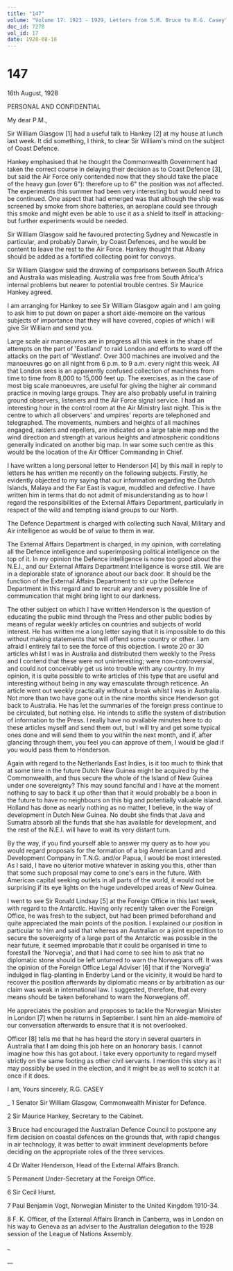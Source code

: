 ```yaml
---
title: "147"
volume: "Volume 17: 1923 - 1929, Letters from S.M. Bruce to R.G. Casey"
doc_id: 7278
vol_id: 17
date: 1928-08-16
---
```


# 147

16th August, 1928

PERSONAL AND CONFIDENTIAL

My dear P.M.,

Sir William Glasgow [1] had a useful talk to Hankey [2] at my house at lunch last week. It did something, I think, to clear Sir William's mind on the subject of Coast Defence.

Hankey emphasised that he thought the Commonwealth Government had taken the correct course in delaying their decision as to Coast Defence [3], but said the Air Force only contended now that they should take the place of the heavy gun (over 6"): therefore up to 6" the position was not affected. The experiments this summer had been very interesting but would need to be continued. One aspect that had emerged was that although the ship was screened by smoke from shore batteries, an aeroplane could see through this smoke and might even be able to use it as a shield to itself in attacking-but further experiments would be needed.

Sir William Glasgow said he favoured protecting Sydney and Newcastle in particular, and probably Darwin, by Coast Defences, and he would be content to leave the rest to the Air Force. Hankey thought that Albany should be added as a fortified collecting point for convoys.

Sir William Glasgow said the drawing of comparisons between South Africa and Australia was misleading. Australia was free from South Africa's internal problems but nearer to potential trouble centres. Sir Maurice Hankey agreed.

I am arranging for Hankey to see Sir William Glasgow again and I am going to ask him to put down on paper a short aide-memoire on the various subjects of importance that they will have covered, copies of which I will give Sir William and send you.

Large scale air manoeuvres are in progress all this week in the shape of attempts on the part of 'Eastland' to raid London and efforts to ward off the attacks on the part of 'Westland'. Over 300 machines are involved and the manoeuvres go on all night from 6 p.m. to 9 a.m. every night this week. All that London sees is an apparently confused collection of machines from time to time from 8,000 to 15,000 feet up. The exercises, as in the case of most big scale manoeuvres, are useful for giving the higher air command practice in moving large groups. They are also probably useful in training ground observers, listeners and the Air Force signal service. I had an interesting hour in the control room at the Air Ministry last night. This is the centre to which all observers' and umpires' reports are telephoned and telegraphed. The movements, numbers and heights of all machines engaged, raiders and repellers, are indicated on a large table map and the wind direction and strength at various heights and atmospheric conditions generally indicated on another big map. In war some such centre as this would be the location of the Air Officer Commanding in Chief.

I have written a long personal letter to Henderson [4] by this mail in reply to letters he has written me recently on the following subjects. Firstly, he evidently objected to my saying that our information regarding the Dutch Islands, Malaya and the Far East is vague, muddled and defective. I have written him in terms that do not admit of misunderstanding as to how I regard the responsibilities of the External Affairs Department, particularly in respect of the wild and tempting island groups to our North.

The Defence Department is charged with collecting such Naval, Military and Air intelligence as would be of value to them in war.

The External Affairs Department is charged, in my opinion, with correlating all the Defence intelligence and superimposing political intelligence on the top of it. In my opinion the Defence intelligence is none too good about the N.E.I., and our External Affairs Department intelligence is worse still. We are in a deplorable state of ignorance about our back door. It should be the function of the External Affairs Department to stir up the Defence Department in this regard and to recruit any and every possible line of communication that might bring light to our darkness.

The other subject on which I have written Henderson is the question of educating the public mind through the Press and other public bodies by means of regular weekly articles on countries and subjects of world interest. He has written me a long letter saying that it is impossible to do this without making statements that will offend some country or other. I am afraid I entirely fail to see the force of this objection. I wrote 20 or 30 articles whilst I was in Australia and distributed them weekly to the Press and I contend that these were not uninteresting; were non-controversial, and could not conceivably get us into trouble with any country. In my opinion, it is quite possible to write articles of this type that are useful and interesting without being in any way emasculate through reticence. An article went out weekly practically without a break whilst I was in Australia. Not more than two have gone out in the nine months since Henderson got back to Australia. He has let the summaries of the foreign press continue to be circulated, but nothing else. He intends to stifle the system of distribution of information to the Press. I really have no available minutes here to do these articles myself and send them out, but I will try and get some typical ones done and will send them to you within the next month, and if, after glancing through them, you feel you can approve of them, I would be glad if you would pass them to Henderson.

Again with regard to the Netherlands East Indies, is it too much to think that at some time in the future Dutch New Guinea might be acquired by the Commonwealth, and thus secure the whole of the Island of New Guinea under one sovereignty? This may sound fanciful and I have at the moment nothing to say to back it up other than that it would probably be a boon in the future to have no neighbours on this big and potentially valuable island. Holland has done as nearly nothing as no matter, I believe, in the way of development in Dutch New Guinea. No doubt she finds that Java and Sumatra absorb all the funds that she has available for development, and the rest of the N.E.I. will have to wait its very distant turn.

By the way, if you find yourself able to answer my query as to how you would regard proposals for the formation of a big American Land and Development Company in T.N.G. and/or Papua, I would be most interested. As I said, I have no ulterior motive whatever in asking you this, other than that some such proposal may come to one's ears in the future. With American capital seeking outlets in all parts of the world, it would not be surprising if its eye lights on the huge undeveloped areas of New Guinea.

I went to see Sir Ronald Lindsay [5] at the Foreign Office in this last week, with regard to the Antarctic. Having only recently taken over the Foreign Office, he was fresh to the subject, but had been primed beforehand and quite appreciated the main points of the position. I explained our position in particular to him and said that whereas an Australian or a joint expedition to secure the sovereignty of a large part of the Antarctic was possible in the near future, it seemed improbable that it could be organised in time to forestall the 'Norvegia', and that I had come to see him to ask that no diplomatic stone should be left unturned to warn the Norwegians off. It was the opinion of the Foreign Office Legal Adviser [6] that if the 'Norvegia' indulged in flag-planting in Enderby Land or the vicinity, it would be hard to recover the position afterwards by diplomatic means or by arbitration as our claim was weak in international law. I suggested, therefore, that every means should be taken beforehand to warn the Norwegians off.

He appreciates the position and proposes to tackle the Norwegian Minister in London [7] when he returns in September. I sent him an aide-memoire of our conversation afterwards to ensure that it is not overlooked.

Officer [8] tells me that he has heard the story in several quarters in Australia that I am doing this job here on an honorary basis. I cannot imagine how this has got about. I take every opportunity to regard myself strictly on the same footing as other civil servants. I mention this story as it may possibly be used in the election, and it might be as well to scotch it at once if it does.

I am, Yours sincerely, R.G. CASEY 

_ 1 Senator Sir William Glasgow, Commonwealth Minister for Defence.

2 Sir Maurice Hankey, Secretary to the Cabinet.

3 Bruce had encouraged the Australian Defence Council to postpone any firm decision on coastal defences on the grounds that, with rapid changes in air technology, it was better to await imminent developments before deciding on the appropriate roles of the three services.

4 Dr Walter Henderson, Head of the External Affairs Branch.

5 Permanent Under-Secretary at the Foreign Office.

6 Sir Cecil Hurst.

7 Paul Benjamin Vogt, Norwegian Minister to the United Kingdom 1910-34.

8 F. K. Officer, of the External Affairs Branch in Canberra, was in London on his way to Geneva as an adviser to the Australian delegation to the 1928 session of the League of Nations Assembly.

_

__
